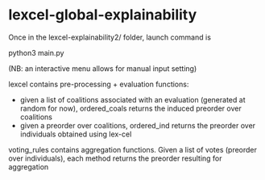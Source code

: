 # lexcel-global-explainability

Once in the lexcel-explainability2/ folder, launch command is 

python3 main.py

(NB: an interactive menu allows for manual input setting)



lexcel contains pre-processing + evaluation functions: 
  - given a list of coalitions associated with an evaluation (generated at random for now), ordered_coals returns the induced preorder over coalitions
  - given a preorder over coalitions, ordered_ind returns the preorder over individuals obtained using lex-cel


voting_rules contains aggregation functions. Given a list of votes (preorder over individuals), each method returns the preorder resulting for aggregation
